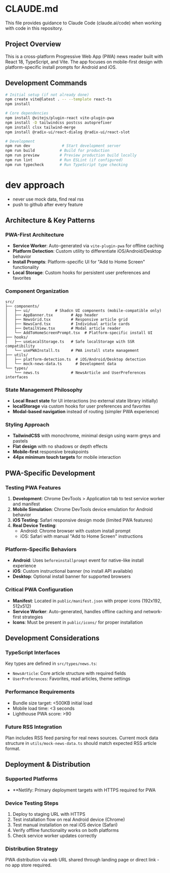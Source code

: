 # CLAUDE.md

This file provides guidance to Claude Code (claude.ai/code) when working with code in this repository.

## Project Overview

This is a cross-platform Progressive Web App (PWA) news reader built with React 18, TypeScript, and Vite. The app focuses on mobile-first design with platform-specific install prompts for Android and iOS.

## Development Commands

```bash
# Initial setup (if not already done)
npm create vite@latest . -- --template react-ts
npm install

# Core dependencies
npm install @vitejs/plugin-react vite-plugin-pwa
npm install -D tailwindcss postcss autoprefixer
npm install clsx tailwind-merge
npm install @radix-ui/react-dialog @radix-ui/react-slot

# Development
npm run dev              # Start development server
npm run build           # Build for production
npm run preview         # Preview production build locally
npm run lint            # Run ESLint (if configured)
npm run typecheck       # Run TypeScript type checking
```

# dev approach
- never use mock data, find real rss
- push to github after every feature

## Architecture & Key Patterns

### PWA-First Architecture
- **Service Worker**: Auto-generated via `vite-plugin-pwa` for offline caching
- **Platform Detection**: Custom utility to differentiate iOS/Android/Desktop behavior
- **Install Prompts**: Platform-specific UI for "Add to Home Screen" functionality
- **Local Storage**: Custom hooks for persistent user preferences and favorites

### Component Organization
```
src/
├── components/
│   ├── ui/           # Shadcn UI components (mobile-compatible only)
│   ├── AppBanner.tsx        # App header
│   ├── NewsGrid.tsx         # Responsive article grid
│   ├── NewsCard.tsx         # Individual article cards
│   ├── DetailView.tsx       # Modal article reader
│   └── AddToHomeScreenPrompt.tsx  # Platform-specific install UI
├── hooks/
│   ├── useLocalStorage.ts   # Safe localStorage with SSR compatibility
│   └── usePWAInstall.ts     # PWA install state management
├── utils/
│   ├── platform-detection.ts  # iOS/Android/Desktop detection
│   └── mock-news-data.ts      # Development data
└── types/
    └── news.ts              # NewsArticle and UserPreferences interfaces
```

### State Management Philosophy
- **Local React state** for UI interactions (no external state library initially)
- **localStorage** via custom hooks for user preferences and favorites
- **Modal-based navigation** instead of routing (simpler PWA experience)

### Styling Approach
- **TailwindCSS** with monochrome, minimal design using warm greys and pastels
- **Flat design** with no shadows or depth effects
- **Mobile-first** responsive breakpoints
- **44px minimum touch targets** for mobile interaction

## PWA-Specific Development

### Testing PWA Features
1. **Development**: Chrome DevTools > Application tab to test service worker and manifest
2. **Mobile Simulation**: Chrome DevTools device emulation for Android behavior
3. **iOS Testing**: Safari responsive design mode (limited PWA features)
4. **Real Device Testing**:
   - Android: Chrome browser with custom install prompt
   - iOS: Safari with manual "Add to Home Screen" instructions

### Platform-Specific Behaviors
- **Android**: Uses `beforeinstallprompt` event for native-like install experience
- **iOS**: Custom instructional banner (no install API available)
- **Desktop**: Optional install banner for supported browsers

### Critical PWA Configuration
- **Manifest**: Located in `public/manifest.json` with proper icons (192x192, 512x512)
- **Service Worker**: Auto-generated, handles offline caching and network-first strategies
- **Icons**: Must be present in `public/icons/` for proper installation

## Development Considerations

### TypeScript Interfaces
Key types are defined in `src/types/news.ts`:
- `NewsArticle`: Core article structure with required fields
- `UserPreferences`: Favorites, read articles, theme settings

### Performance Requirements
- Bundle size target: <500KB initial load
- Mobile load time: <3 seconds
- Lighthouse PWA score: >90

### Future RSS Integration
Plan includes RSS feed parsing for real news sources. Current mock data structure in `utils/mock-news-data.ts` should match expected RSS article format.

## Deployment & Distribution

### Supported Platforms
- **Netlify: Primary deployment targets with HTTPS required for PWA


### Device Testing Steps
1. Deploy to staging URL with HTTPS
2. Test installation flow on real Android device (Chrome)
3. Test manual installation on real iOS device (Safari)
4. Verify offline functionality works on both platforms
5. Check service worker updates correctly

### Distribution Strategy
PWA distribution via web URL shared through landing page or direct link - no app store required.